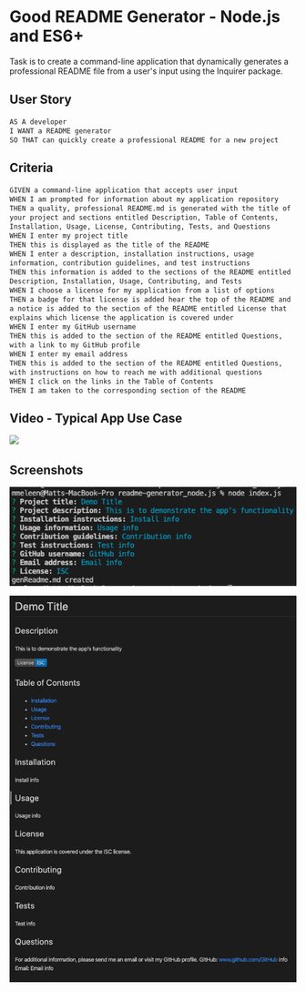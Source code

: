 # Good README Generator - Node.js and ES6+

Task is to create a command-line application that dynamically generates a professional README file from a user's input using the Inquirer package.

## User Story

```
AS A developer
I WANT a README generator
SO THAT can quickly create a professional README for a new project
```

## Criteria

```
GIVEN a command-line application that accepts user input
WHEN I am prompted for information about my application repository
THEN a quality, professional README.md is generated with the title of your project and sections entitled Description, Table of Contents, Installation, Usage, License, Contributing, Tests, and Questions
WHEN I enter my project title
THEN this is displayed as the title of the README
WHEN I enter a description, installation instructions, usage information, contribution guidelines, and test instructions
THEN this information is added to the sections of the README entitled Description, Installation, Usage, Contributing, and Tests
WHEN I choose a license for my application from a list of options
THEN a badge for that license is added hear the top of the README and a notice is added to the section of the README entitled License that explains which license the application is covered under
WHEN I enter my GitHub username
THEN this is added to the section of the README entitled Questions, with a link to my GitHub profile
WHEN I enter my email address
THEN this is added to the section of the README entitled Questions, with instructions on how to reach me with additional questions
WHEN I click on the links in the Table of Contents
THEN I am taken to the corresponding section of the README
```

## Video - Typical App Use Case
![](readme-gen.gif)

## Screenshots
![](readme-gen-pic1.png)  
  
![](readme-gen-pic2.png)
